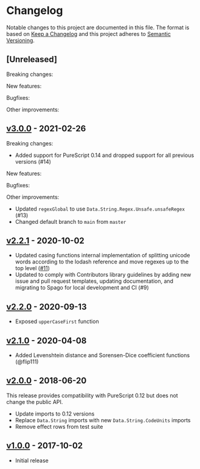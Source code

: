 # Changelog

Notable changes to this project are documented in this file. The format is based on [Keep a Changelog](https://keepachangelog.com/en/1.0.0/) and this project adheres to [Semantic Versioning](https://semver.org/spec/v2.0.0.html).

## [Unreleased]

Breaking changes:

New features:

Bugfixes:

Other improvements:

## [v3.0.0](https://github.com/purescript-contrib/purescript-strings-extra/releases/tag/v3.0.0) - 2021-02-26

Breaking changes:
- Added support for PureScript 0.14 and dropped support for all previous versions (#14)

New features:

Bugfixes:

Other improvements:
- Updated `regexGlobal` to use `Data.String.Regex.Unsafe.unsafeRegex` (#13)
- Changed default branch to `main` from `master`

## [v2.2.1](https://github.com/purescript-contrib/purescript-strings-extra/releases/tag/v2.2.1) - 2020-10-02

- Updated casing functions internal implementation of splitting unicode words according to the lodash reference and move regexes up to the top level ([#11](https://github.com/purescript-contrib/purescript-strings-extra/pull/11))
- Updated to comply with Contributors library guidelines by adding new issue and pull request templates, updating documentation, and migrating to Spago for local development and CI (#9)

## [v2.2.0](https://github.com/purescript-contrib/purescript-strings-extra/releases/tag/v2.2.0) - 2020-09-13

- Exposed `upperCaseFirst` function

## [v2.1.0](https://github.com/purescript-contrib/purescript-strings-extra/releases/tag/v2.1.0) - 2020-04-08

- Added Levenshtein distance and Sorensen-Dice coefficient functions (@flip111)

## [v2.0.0](https://github.com/purescript-contrib/purescript-strings-extra/releases/tag/v2.0.0) - 2018-06-20

This release provides compatibility with PureScript 0.12 but does not change the public API.

- Update imports to 0.12 versions
- Replace `Data.String` imports with new `Data.String.CodeUnits` imports
- Remove effect rows from test suite

## [v1.0.0](https://github.com/purescript-contrib/purescript-strings-extra/releases/tag/v1.0.0) - 2017-10-02

- Initial release
